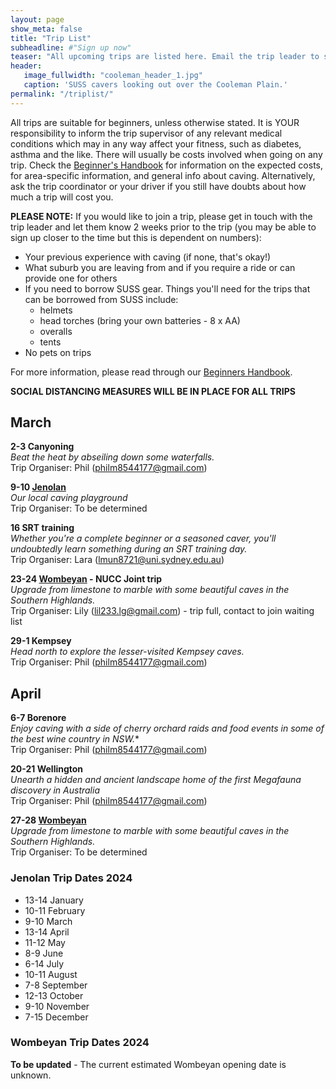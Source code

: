```yaml
---
layout: page
show_meta: false
title: "Trip List"
subheadline: #"Sign up now"
teaser: "All upcoming trips are listed here. Email the trip leader to sign up."
header:
   image_fullwidth: "cooleman_header_1.jpg"
   caption: 'SUSS cavers looking out over the Cooleman Plain.'
permalink: "/triplist/"
---
```


<!-- To Do convert this to auto genarage from a yaml file -->

All trips are suitable for beginners, unless otherwise stated.  It is YOUR responsibility to inform the trip supervisor of any relevant medical
conditions which may in any way affect your fitness, such as diabetes,
asthma and the like. There will usually be costs involved when going on any trip. Check the <a href="/assets/handbook.pdf">Beginner's Handbook</a>
for information on the expected costs, for area-specific information, and general info about caving. Alternatively, ask the trip coordinator or your driver
if you still have doubts about how much a trip will cost you.

**PLEASE NOTE:**
If you would like to join a trip, please get in touch with the trip leader and let them know 2 weeks prior to the trip (you may be able to sign up closer to the time but this is dependent on numbers):

-   Your previous experience with caving (if none, that's okay!)
-   What suburb you are leaving from and if you require a ride or can provide one for others
-   If you need to borrow SUSS gear. Things you'll need for the trips that can be borrowed from SUSS include:
    -   helmets
    -   head torches (bring your own batteries - 8 x AA)
    -   overalls
    -   tents
- No pets on trips

For more information, please read through our [Beginners Handbook](/assets/handbook.pdf).

**SOCIAL DISTANCING MEASURES WILL BE IN PLACE FOR ALL TRIPS**   


## March

**2-3 Canyoning**  
*Beat the heat by abseiling down some waterfalls.*  
Trip Organiser: Phil (philm8544177@gmail.com)  

**9-10 [Jenolan](/cavingareas/jenolan/)**  
*Our local caving playground*  
Trip Organiser: To be determined  

**16 SRT training**  
*Whether you're a complete beginner or a seasoned caver, you'll undoubtedly learn something during an SRT training day.*  
Trip Organiser: Lara (lmun8721@uni.sydney.edu.au)  

**23-24 [Wombeyan](/cavingareas/wombeyan/) - NUCC Joint trip**  
*Upgrade from limestone to marble with some beautiful caves in the Southern Highlands.*  
Trip Organiser: Lily (lil233.lg@gmail.com)  - trip full, contact to join waiting list

**29-1 Kempsey**  
*Head north to explore the lesser-visited Kempsey caves.*  
Trip Organiser: Phil (philm8544177@gmail.com)  

## April

**6-7 Borenore**  
*Enjoy caving with a side of cherry orchard raids and food events in some of the best wine country in NSW.**  
Trip Organiser: Phil (philm8544177@gmail.com)  

**20-21 Wellington**  
*Unearth a hidden and ancient landscape home of the first Megafauna discovery in Australia*  
Trip Organiser: Phil (philm8544177@gmail.com)  

**27-28 [Wombeyan](/cavingareas/wombeyan/)**  
*Upgrade from limestone to marble with some beautiful caves in the Southern Highlands.*  
Trip Organiser: To be determined  


### Jenolan Trip Dates 2024  

- 13-14 January
- 10-11 February
- 9-10 March
- 13-14 April
- 11-12 May
- 8-9 June
- 6-14 July
- 10-11 August
- 7-8 September
- 12-13 October
- 9-10 November
- 7-15 December

### Wombeyan Trip Dates 2024

**To be updated** - The current estimated Wombeyan opening date is unknown.
